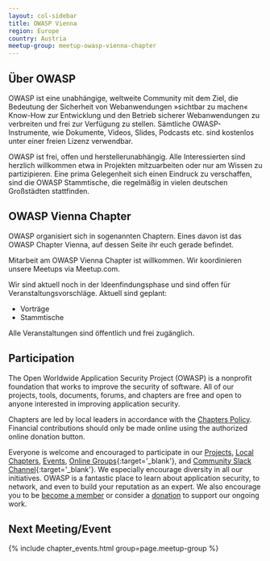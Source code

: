 ```yaml
---
layout: col-sidebar
title: OWASP Vienna
region: Europe
country: Austria
meetup-group: meetup-owasp-vienna-chapter
---
```


## Über OWASP

OWASP ist eine unabhängige, weltweite Community mit dem Ziel, die
Bedeutung der Sicherheit von Webanwendungen »sichtbar zu machen«
Know-How zur Entwicklung und den Betrieb sicherer Webanwendungen zu
verbreiten und frei zur Verfügung zu stellen. Sämtliche
OWASP-Instrumente, wie Dokumente, Videos, Slides, Podcasts etc. sind
kostenlos unter einer freien Lizenz verwendbar.

OWASP ist frei, offen und herstellerunabhängig. Alle Interessierten sind
herzlich willkommen etwa in Projekten mitzuarbeiten oder nur am Wissen
zu partizipieren. Eine prima Gelegenheit sich einen Eindruck zu
verschaffen, sind die OWASP Stammtische, die regelmäßig in vielen
deutschen Großstädten stattfinden.

## OWASP Vienna Chapter

OWASP organisiert sich in sogenannten Chaptern. Eines davon ist das
OWASP Chapter Vienna, auf dessen Seite ihr euch gerade befindet.

Mitarbeit am OWASP Vienna Chapter ist willkommen. Wir koordinieren unsere Meetups via Meetup.com.

Wir sind aktuell noch in der Ideenfindungsphase und sind offen für Veranstaltungsvorschläge. Aktuell sind geplant:

- Vorträge
- Stammtische

Alle Veranstaltungen sind öffentlich und frei zugänglich.

## Participation

The Open Worldwide Application Security Project (OWASP) is a nonprofit foundation that works to improve the security of software. All of our projects, tools, documents, forums, and chapters are free and open to anyone interested in improving application security.

Chapters are led by local leaders in accordance with the [Chapters Policy](/www-policy/operational/chapters). Financial contributions should only be made online using the authorized online donation button.

Everyone is welcome and encouraged to participate in our [Projects](/projects/), [Local Chapters](/chapters/), [Events](/events/), [Online Groups](https://groups.google.com/a/owasp.com/){:target='\_blank'}, and [Community Slack Channel](https://owasp.slack.com/){:target='\_blank'}. We especially encourage diversity in all our initiatives. OWASP is a fantastic place to learn about application security, to network, and even to build your reputation as an expert. We also encourage you to be [become a member](/membership/) or consider a [donation](/donate/) to support our ongoing work.

## Next Meeting/Event <!-- You should keep this section as it will populate your meetup events -->

{% include chapter_events.html group=page.meetup-group %}
